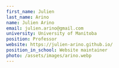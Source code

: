 ```yaml
---
first_name: Julien
last_name: Arino
name: Julien Arino
email: julien.arino@gmail.com
university: University of Manitoba
position: Professor
website: https://julien-arino.github.io/
position_in_school: Website maintainer
photo: /assets/images/arino.webp
---
```


